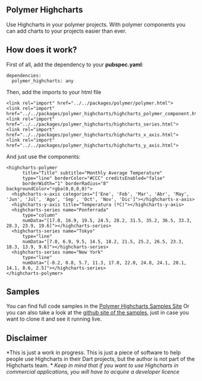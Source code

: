 Polymer Highcharts
-------------------
Use Highcharts in your polymer projects. With polymer components you can add charts to your 
projects easier than ever.  

How does it work?
-----------------
First of all, add the dependency to your **pubspec.yaml**: 
```
dependencies: 
  polymer_highcharts: any
```

Then, add the imports to your html file 
```
<link rel="import" href="../../packages/polymer/polymer.html">
<link rel="import" href="../../packages/polymer_highcharts/highcharts_polymer_component.html">
<link rel="import" href="../../packages/polymer_highcharts/highcharts_series.html">
<link rel="import" href="../../packages/polymer_highcharts/highcharts_x_axis.html">
<link rel="import" href="../../packages/polymer_highcharts/highcharts_y_axis.html">
```
And just use the components:
```
<highcharts-polymer 
      title="Title" subtitle="Monthly Average Temperature" 
      type="line" borderColor="#CCC" creditsEnabled="false"
      borderWidth="1" borderRadius="8" backgroundColor="rgba(0,0,0,0)">
  <highcharts-x-axis categories="['Ene', 'Feb', 'Mar', 'Abr', 'May', 'Jun', 'Jul', 'Ago', 'Sep', 'Oct', 'Nov', 'Dic']"></highcharts-x-axis>
  <highcharts-y-axis title="Temperatura (ºC)"></highcharts-y-axis>
  <highcharts-series name="Ponferrada"
      type="column"
      numData="[17.0, 16.9, 19.5, 24.5, 28.2, 31.5, 35.2, 36.5, 33.3, 28.3, 23.9, 19.6]"></highcharts-series>
  <highcharts-series name="Tokyo"
      type="line"
      numData="[7.0, 6.9, 9.5, 14.5, 18.2, 21.5, 25.2, 26.5, 23.3, 18.3, 13.9, 9.6]"></highcharts-series>
  <highcharts-series name="New York"
      type="line"
      numData="[-0.2, 0.8, 5.7, 11.3, 17.0, 22.0, 24.8, 24.1, 20.1, 14.1, 8.6, 2.5]"></highcharts-series>
</highcharts-polymer>
```

Samples
----------
You can find full code samples in the [Polymer Highcharts Samples Site](highcharts-samples.gonzalopezzi.com)
Or you can also take a look at the [github site of the samples](https://github.com/gonzalopezzi/polymer_highcharts_samples), just in case you want to clone it and see it running live. 

Disclaimer
----------
*This is just a work in progress. This is just a piece of software to help people use Highcharts in their Dart projects, but the author is not part of the Highcharts team. *
*Keep in mind that if you want to use Highcharts in commercial applications, you will have to acquire a developer licence* 
